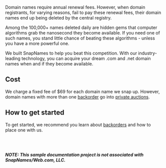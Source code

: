 Domain names require annual renewal fees. However, when domain registrants, for varying reasons, fail to pay these renewal fees, their domain names end up being deleted by the central registry.

Among the 100,000+ names deleted daily are hidden gems that computer algorithms grab the nanosecond they become available. If you need one of such names, you stand little chance of beating these algorithms - unless you have a more powerful one.

We built SnapNames to help you beat this competition. With our industry-leading technology, you can acquire your dream .com and .net domain names when and if they become available.

## Cost
We charge a fixed fee of $69 for each domain name we snap up. However, domain names with more than one [backorder](http://127.0.0.1:8000/snapnames/backorders/) go into [private auctions](http://127.0.0.1:8000/snapnames/backorders/).


## How to get started
To get started, we recommend you learn about [backorders](http://127.0.0.1:8000/snapnames/backorders/) and how to place one with us.

<br></br> 

**_NOTE: This sample documentation project is not associated with SnapNames/Web.com, LLC._** 
<br></br> 
